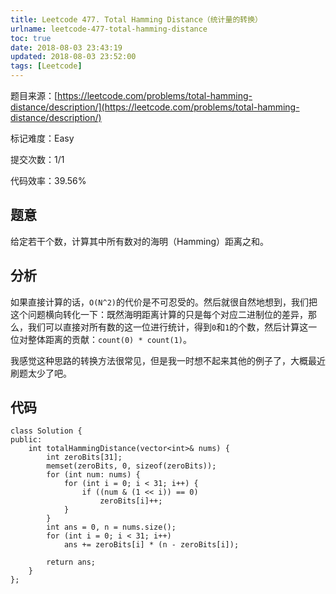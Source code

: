 ```yaml
---
title: Leetcode 477. Total Hamming Distance（统计量的转换）
urlname: leetcode-477-total-hamming-distance
toc: true
date: 2018-08-03 23:43:19
updated: 2018-08-03 23:52:00
tags: [Leetcode]
---
```


题目来源：[https://leetcode.com/problems/total-hamming-distance/description/](https://leetcode.com/problems/total-hamming-distance/description/)

标记难度：Easy

提交次数：1/1

代码效率：39.56%

## 题意

给定若干个数，计算其中所有数对的海明（Hamming）距离之和。

## 分析

如果直接计算的话，`O(N^2)`的代价是不可忍受的。然后就很自然地想到，我们把这个问题横向转化一下：既然海明距离计算的只是每个对应二进制位的差异，那么，我们可以直接对所有数的这一位进行统计，得到`0`和`1`的个数，然后计算这一位对整体距离的贡献：`count(0) * count(1)`。

我感觉这种思路的转换方法很常见，但是我一时想不起来其他的例子了，大概最近刷题太少了吧。

## 代码

```
class Solution {
public:
    int totalHammingDistance(vector<int>& nums) {
        int zeroBits[31];
        memset(zeroBits, 0, sizeof(zeroBits));
        for (int num: nums) {
            for (int i = 0; i < 31; i++) {
                if ((num & (1 << i)) == 0)
                    zeroBits[i]++;
            }
        }
        int ans = 0, n = nums.size();
        for (int i = 0; i < 31; i++)
            ans += zeroBits[i] * (n - zeroBits[i]);

        return ans;
    }
};
```
